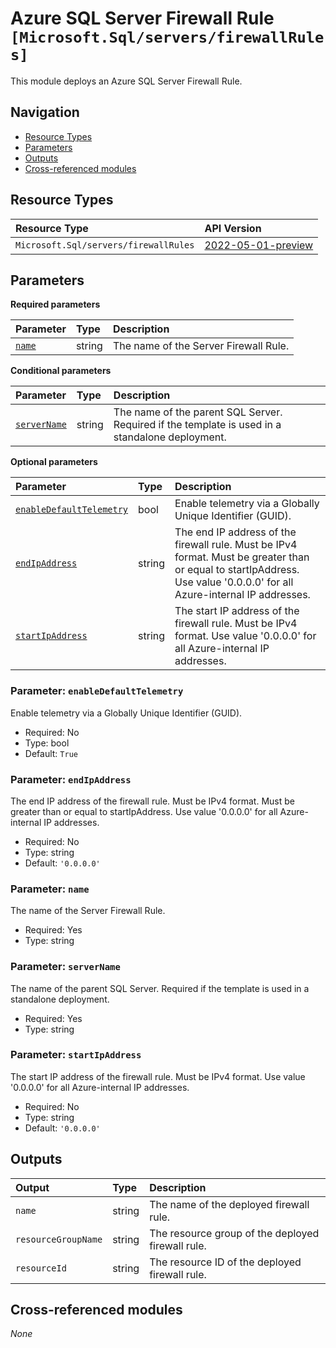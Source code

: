# Azure SQL Server Firewall Rule `[Microsoft.Sql/servers/firewallRules]`

This module deploys an Azure SQL Server Firewall Rule.

## Navigation

- [Resource Types](#Resource-Types)
- [Parameters](#Parameters)
- [Outputs](#Outputs)
- [Cross-referenced modules](#Cross-referenced-modules)

## Resource Types

| Resource Type | API Version |
| :-- | :-- |
| `Microsoft.Sql/servers/firewallRules` | [2022-05-01-preview](https://learn.microsoft.com/en-us/azure/templates/Microsoft.Sql/2022-05-01-preview/servers/firewallRules) |

## Parameters

**Required parameters**

| Parameter | Type | Description |
| :-- | :-- | :-- |
| [`name`](#parameter-name) | string | The name of the Server Firewall Rule. |

**Conditional parameters**

| Parameter | Type | Description |
| :-- | :-- | :-- |
| [`serverName`](#parameter-servername) | string | The name of the parent SQL Server. Required if the template is used in a standalone deployment. |

**Optional parameters**

| Parameter | Type | Description |
| :-- | :-- | :-- |
| [`enableDefaultTelemetry`](#parameter-enabledefaulttelemetry) | bool | Enable telemetry via a Globally Unique Identifier (GUID). |
| [`endIpAddress`](#parameter-endipaddress) | string | The end IP address of the firewall rule. Must be IPv4 format. Must be greater than or equal to startIpAddress. Use value '0.0.0.0' for all Azure-internal IP addresses. |
| [`startIpAddress`](#parameter-startipaddress) | string | The start IP address of the firewall rule. Must be IPv4 format. Use value '0.0.0.0' for all Azure-internal IP addresses. |

### Parameter: `enableDefaultTelemetry`

Enable telemetry via a Globally Unique Identifier (GUID).
- Required: No
- Type: bool
- Default: `True`

### Parameter: `endIpAddress`

The end IP address of the firewall rule. Must be IPv4 format. Must be greater than or equal to startIpAddress. Use value '0.0.0.0' for all Azure-internal IP addresses.
- Required: No
- Type: string
- Default: `'0.0.0.0'`

### Parameter: `name`

The name of the Server Firewall Rule.
- Required: Yes
- Type: string

### Parameter: `serverName`

The name of the parent SQL Server. Required if the template is used in a standalone deployment.
- Required: Yes
- Type: string

### Parameter: `startIpAddress`

The start IP address of the firewall rule. Must be IPv4 format. Use value '0.0.0.0' for all Azure-internal IP addresses.
- Required: No
- Type: string
- Default: `'0.0.0.0'`


## Outputs

| Output | Type | Description |
| :-- | :-- | :-- |
| `name` | string | The name of the deployed firewall rule. |
| `resourceGroupName` | string | The resource group of the deployed firewall rule. |
| `resourceId` | string | The resource ID of the deployed firewall rule. |

## Cross-referenced modules

_None_
